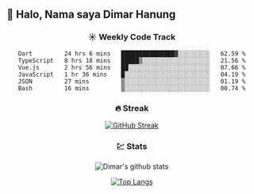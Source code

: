 ## 👋 Halo, Nama saya **Dimar Hanung**

<center>

### :sunny: Weekly Code Track
<!--START_SECTION:waka-->

```text
Dart         24 hrs 6 mins   ███████████████▓░░░░░░░░░   62.59 %
TypeScript   8 hrs 18 mins   █████▒░░░░░░░░░░░░░░░░░░░   21.56 %
Vue.js       2 hrs 56 mins   ██░░░░░░░░░░░░░░░░░░░░░░░   07.66 %
JavaScript   1 hr 36 mins    █░░░░░░░░░░░░░░░░░░░░░░░░   04.19 %
JSON         27 mins         ▒░░░░░░░░░░░░░░░░░░░░░░░░   01.19 %
Bash         16 mins         ▒░░░░░░░░░░░░░░░░░░░░░░░░   00.74 %
```

<!--END_SECTION:waka-->

### :fire: Streak

[![GitHub Streak](http://github-readme-streak-stats.herokuapp.com?user=dimar-hanung)](https://git.io/streak-stats)

### :chart: Stats

![Dimar's github stats](https://github-readme-stats.vercel.app/api?username=dimar-hanung&show_icons=true&theme=vue)

[![Top Langs](https://github-readme-stats.vercel.app/api/top-langs/?username=dimar-hanung)](#)

</center>

